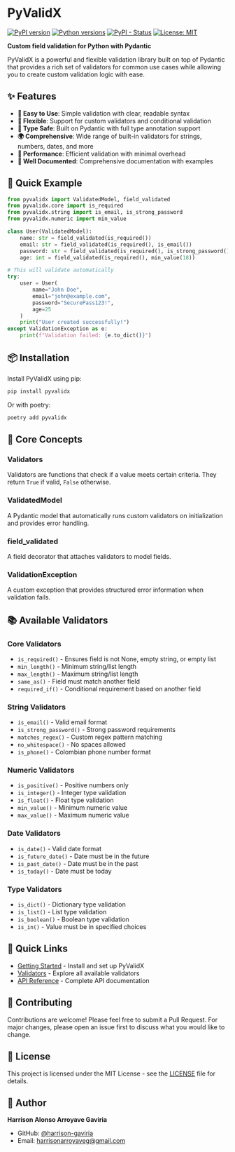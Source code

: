 # PyValidX

[![PyPI version](https://badge.fury.io/py/pyvalidx.svg)](https://badge.fury.io/py/pyvalidx)
[![Python versions](https://img.shields.io/pypi/pyversions/pyvalidx.svg)](https://pypi.org/project/pyvalidx/)
[![PyPI - Status](https://img.shields.io/pypi/status/pyvalidx)](https://pypi.org/project/pyvalidx/)
[![License: MIT](https://img.shields.io/badge/License-MIT-yellow.svg)](https://opensource.org/licenses/MIT)

**Custom field validation for Python with Pydantic**

PyValidX is a powerful and flexible validation library built on top of Pydantic that provides a rich set of validators for common use cases while allowing you to create custom validation logic with ease.

## ✨ Features

- **🎯 Easy to Use**: Simple validation with clear, readable syntax
- **🔧 Flexible**: Support for custom validators and conditional validation
- **📝 Type Safe**: Built on Pydantic with full type annotation support
- **🌍 Comprehensive**: Wide range of built-in validators for strings, numbers, dates, and more
- **🚀 Performance**: Efficient validation with minimal overhead
- **📖 Well Documented**: Comprehensive documentation with examples

## 🚀 Quick Example

```python
from pyvalidx import ValidatedModel, field_validated
from pyvalidx.core import is_required
from pyvalidx.string import is_email, is_strong_password
from pyvalidx.numeric import min_value

class User(ValidatedModel):
    name: str = field_validated(is_required())
    email: str = field_validated(is_required(), is_email())
    password: str = field_validated(is_required(), is_strong_password())
    age: int = field_validated(is_required(), min_value(18))

# This will validate automatically
try:
    user = User(
        name="John Doe",
        email="john@example.com", 
        password="SecurePass123!",
        age=25
    )
    print("User created successfully!")
except ValidationException as e:
    print(f"Validation failed: {e.to_dict()}")
```

## 📦 Installation

Install PyValidX using pip:

```bash
pip install pyvalidx
```

Or with poetry:

```bash
poetry add pyvalidx
```

## 🎯 Core Concepts

### Validators
Validators are functions that check if a value meets certain criteria. They return `True` if valid, `False` otherwise.

### ValidatedModel
A Pydantic model that automatically runs custom validators on initialization and provides error handling.

### field_validated
A field decorator that attaches validators to model fields.

### ValidationException
A custom exception that provides structured error information when validation fails.

## 📚 Available Validators

### Core Validators
- `is_required()` - Ensures field is not None, empty string, or empty list
- `min_length()` - Minimum string/list length
- `max_length()` - Maximum string/list length
- `same_as()` - Field must match another field
- `required_if()` - Conditional requirement based on another field

### String Validators
- `is_email()` - Valid email format
- `is_strong_password()` - Strong password requirements
- `matches_regex()` - Custom regex pattern matching
- `no_whitespace()` - No spaces allowed
- `is_phone()` - Colombian phone number format

### Numeric Validators
- `is_positive()` - Positive numbers only
- `is_integer()` - Integer type validation
- `is_float()` - Float type validation
- `min_value()` - Minimum numeric value
- `max_value()` - Maximum numeric value

### Date Validators
- `is_date()` - Valid date format
- `is_future_date()` - Date must be in the future
- `is_past_date()` - Date must be in the past
- `is_today()` - Date must be today

### Type Validators
- `is_dict()` - Dictionary type validation
- `is_list()` - List type validation
- `is_boolean()` - Boolean type validation
- `is_in()` - Value must be in specified choices

## 🔗 Quick Links

- [Getting Started](https://harrison-gaviria.github.io/pyvalidx/getting-started/installation/) - Install and set up PyValidX
- [Validators](https://harrison-gaviria.github.io/pyvalidx/validators/core/) - Explore all available validators
- [API Reference](https://harrison-gaviria.github.io/pyvalidx/api-reference/validated-model/) - Complete API documentation

## 🤝 Contributing

Contributions are welcome! Please feel free to submit a Pull Request. For major changes, please open an issue first to discuss what you would like to change.

## 📄 License

This project is licensed under the MIT License - see the [LICENSE](https://github.com/harrison-gaviria/pyvalidx/blob/main/LICENSE) file for details.

## 👤 Author

**Harrison Alonso Arroyave Gaviria**
- GitHub: [@harrison-gaviria](https://github.com/harrison-gaviria)
- Email: harrisonarroyaveg@gmail.com
